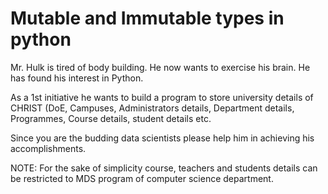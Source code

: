 # Mutable and Immutable types in python


Mr. Hulk is tired of body building. He now wants to exercise his brain. He has found his interest in Python. 

As a 1st initiative he wants to build a program to store university details of CHRIST (DoE, Campuses, Administrators details, Department details, Programmes, Course details, student details etc. 


Since you are the budding data scientists please help him in achieving his accomplishments.    

NOTE: For the sake of simplicity course, teachers and students details can be restricted to MDS program of computer science department.


